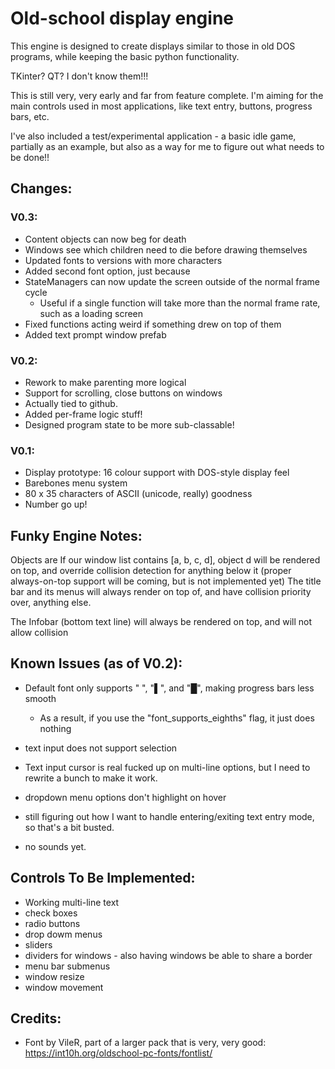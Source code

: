 # Old-school display engine

This engine is designed to create displays similar to those in old DOS programs, while keeping the basic python functionality.

TKinter? QT? I don't know them!!!

This is still very, very early and far from feature complete. I'm aiming for the main controls used in most applications, like text entry, buttons, progress bars, etc.

I've also included a test/experimental application - a basic idle game, partially as an example, but also as a way for me to figure out what needs to be done!!



## Changes:
### V0.3:
* Content objects can now beg for death
* Windows see which children need to die before drawing themselves
* Updated fonts to versions with more characters
* Added second font option, just because
* StateManagers can now update the screen outside of the normal frame cycle
    * Useful if a single function will take more than the normal frame rate, such as a loading screen
* Fixed functions acting weird if something drew on top of them
* Added text prompt window prefab

### V0.2:
* Rework to make parenting more logical
* Support for scrolling, close buttons on windows
* Actually tied to github.
* Added per-frame logic stuff! 
* Designed program state to be more sub-classable!

### V0.1:
* Display prototype: 16 colour support with DOS-style display feel
* Barebones menu system
* 80 x 35 characters of ASCII (unicode, really) goodness
* Number go up!


## Funky Engine Notes:
Objects are 
If our window list contains [a, b, c, d], object d will be rendered on top, and override collision detection for anything below it
    (proper always-on-top support will be coming, but is not implemented yet)
The title bar and its menus will always render on top of, and have collision priority over, anything else.

The Infobar (bottom text line) will always be rendered on top, and will not allow collision


## Known Issues (as of V0.2):
- Default font only supports " ", "▌", and "█", making progress bars less smooth
    - As a result, if you use the "font_supports_eighths" flag, it just does nothing

- text input does not support selection
- Text input cursor is real fucked up on multi-line options, but I need to rewrite a bunch to make it work.
- dropdown menu options don't highlight on hover
- still figuring out how I want to handle entering/exiting text entry mode, so that's a bit busted.
- no sounds yet.

## Controls To Be Implemented:
- Working multi-line text
- check boxes
- radio buttons
- drop dowm menus
- sliders
- dividers for windows - also having windows be able to share a border
- menu bar submenus
- window resize
- window movement


## Credits:
* Font by VileR, part of a larger pack that is very, very good: https://int10h.org/oldschool-pc-fonts/fontlist/
